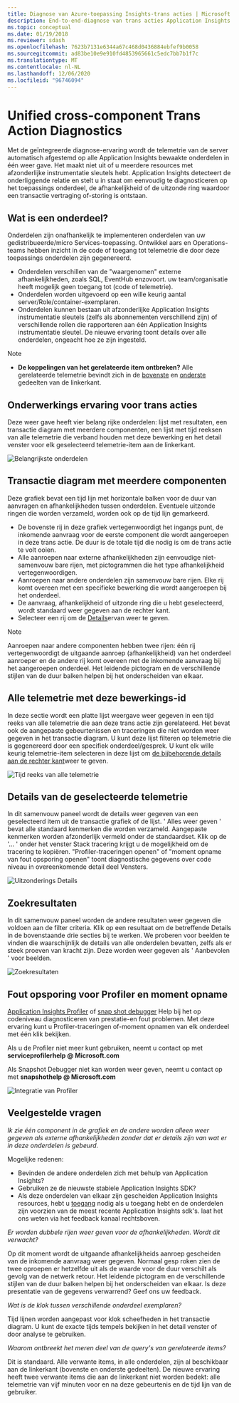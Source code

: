 ```yaml
---
title: Diagnose van Azure-toepassing Insights-trans acties | Microsoft Docs
description: End-to-end-diagnose van trans acties Application Insights
ms.topic: conceptual
ms.date: 01/19/2018
ms.reviewer: sdash
ms.openlocfilehash: 7623b7131e6344a67c468d0436884ebfef9b0058
ms.sourcegitcommit: ad83be10e9e910fd4853965661c5edc7bb7b1f7c
ms.translationtype: MT
ms.contentlocale: nl-NL
ms.lasthandoff: 12/06/2020
ms.locfileid: "96746094"
---
```

# <a name="unified-cross-component-transaction-diagnostics"></a>Unified cross-component Trans Action Diagnostics

Met de geïntegreerde diagnose-ervaring wordt de telemetrie van de server automatisch afgestemd op alle Application Insights bewaakte onderdelen in één weer gave. Het maakt niet uit of u meerdere resources met afzonderlijke instrumentatie sleutels hebt. Application Insights detecteert de onderliggende relatie en stelt u in staat om eenvoudig te diagnosticeren op het toepassings onderdeel, de afhankelijkheid of de uitzonde ring waardoor een transactie vertraging of-storing is ontstaan.

## <a name="what-is-a-component"></a>Wat is een onderdeel?

Onderdelen zijn onafhankelijk te implementeren onderdelen van uw gedistribueerde/micro Services-toepassing. Ontwikkel aars en Operations-teams hebben inzicht in de code of toegang tot telemetrie die door deze toepassings onderdelen zijn gegenereerd.

* Onderdelen verschillen van de "waargenomen" externe afhankelijkheden, zoals SQL, EventHub enzovoort. uw team/organisatie heeft mogelijk geen toegang tot (code of telemetrie).
* Onderdelen worden uitgevoerd op een wille keurig aantal server/Role/container-exemplaren.
* Onderdelen kunnen bestaan uit afzonderlijke Application Insights instrumentatie sleutels (zelfs als abonnementen verschillend zijn) of verschillende rollen die rapporteren aan één Application Insights instrumentatie sleutel. De nieuwe ervaring toont details over alle onderdelen, ongeacht hoe ze zijn ingesteld.

> [!NOTE]
> * **De koppelingen van het gerelateerde item ontbreken?** Alle gerelateerde telemetrie bevindt zich in de [bovenste](#cross-component-transaction-chart) en [onderste](#all-telemetry-with-this-operation-id) gedeelten van de linkerkant. 

## <a name="transaction-diagnostics-experience"></a>Onderwerkings ervaring voor trans acties
Deze weer gave heeft vier belang rijke onderdelen: lijst met resultaten, een transactie diagram met meerdere componenten, een lijst met tijd reeksen van alle telemetrie die verband houden met deze bewerking en het detail venster voor elk geselecteerd telemetrie-item aan de linkerkant.

![Belangrijkste onderdelen](media/transaction-diagnostics/4partsCrossComponent.png)

## <a name="cross-component-transaction-chart"></a>Transactie diagram met meerdere componenten

Deze grafiek bevat een tijd lijn met horizontale balken voor de duur van aanvragen en afhankelijkheden tussen onderdelen. Eventuele uitzonde ringen die worden verzameld, worden ook op de tijd lijn gemarkeerd.

* De bovenste rij in deze grafiek vertegenwoordigt het ingangs punt, de inkomende aanvraag voor de eerste component die wordt aangeroepen in deze trans actie. De duur is de totale tijd die nodig is om de trans actie te volt ooien.
* Alle aanroepen naar externe afhankelijkheden zijn eenvoudige niet-samenvouw bare rijen, met pictogrammen die het type afhankelijkheid vertegenwoordigen.
* Aanroepen naar andere onderdelen zijn samenvouw bare rijen. Elke rij komt overeen met een specifieke bewerking die wordt aangeroepen bij het onderdeel.
* De aanvraag, afhankelijkheid of uitzonde ring die u hebt geselecteerd, wordt standaard weer gegeven aan de rechter kant.
* Selecteer een rij om de [Details](#details-of-the-selected-telemetry)ervan weer te geven. 

> [!NOTE]
> Aanroepen naar andere componenten hebben twee rijen: één rij vertegenwoordigt de uitgaande aanroep (afhankelijkheid) van het onderdeel aanroeper en de andere rij komt overeen met de inkomende aanvraag bij het aangeroepen onderdeel. Het leidende pictogram en de verschillende stijlen van de duur balken helpen bij het onderscheiden van elkaar.

## <a name="all-telemetry-with-this-operation-id"></a>Alle telemetrie met deze bewerkings-id

In deze sectie wordt een platte lijst weergave weer gegeven in een tijd reeks van alle telemetrie die aan deze trans actie zijn gerelateerd. Het bevat ook de aangepaste gebeurtenissen en traceringen die niet worden weer gegeven in het transactie diagram. U kunt deze lijst filteren op telemetrie die is gegenereerd door een specifiek onderdeel/gesprek. U kunt elk wille keurig telemetrie-item selecteren in deze lijst om [de bijbehorende details aan de rechter kant](#details-of-the-selected-telemetry)weer te geven.

![Tijd reeks van alle telemetrie](media/transaction-diagnostics/allTelemetryDrawerOpened.png)

## <a name="details-of-the-selected-telemetry"></a>Details van de geselecteerde telemetrie

In dit samenvouw paneel wordt de details weer gegeven van een geselecteerd item uit de transactie grafiek of de lijst. ' Alles weer geven ' bevat alle standaard kenmerken die worden verzameld. Aangepaste kenmerken worden afzonderlijk vermeld onder de standaardset. Klik op de '... ' onder het venster Stack tracering krijgt u de mogelijkheid om de tracering te kopiëren. "Profiler-traceringen openen" of "moment opname van fout opsporing openen" toont diagnostische gegevens over code niveau in overeenkomende detail deel Vensters.

![Uitzonderings Details](media/transaction-diagnostics/exceptiondetail.png)

## <a name="search-results"></a>Zoekresultaten

In dit samenvouw paneel worden de andere resultaten weer gegeven die voldoen aan de filter criteria. Klik op een resultaat om de betreffende Details in de bovenstaande drie secties bij te werken. We proberen voor beelden te vinden die waarschijnlijk de details van alle onderdelen bevatten, zelfs als er steek proeven van kracht zijn. Deze worden weer gegeven als ' Aanbevolen ' voor beelden.

![Zoekresultaten](media/transaction-diagnostics/searchResults.png)

## <a name="profiler-and-snapshot-debugger"></a>Fout opsporing voor Profiler en moment opname

[Application Insights Profiler](./profiler.md) of [snap shot debugger](snapshot-debugger.md) Help bij het op codeniveau diagnosticeren van prestatie-en fout problemen. Met deze ervaring kunt u Profiler-traceringen of-moment opnamen van elk onderdeel met één klik bekijken.

Als u de Profiler niet meer kunt gebruiken, neemt u contact op met **serviceprofilerhelp \@ Microsoft.com**

Als Snapshot Debugger niet kan worden weer geven, neemt u contact op met **snapshothelp \@ Microsoft.com**

![Integratie van Profiler](media/transaction-diagnostics/profilerTraces.png)

## <a name="faq"></a>Veelgestelde vragen

*Ik zie één component in de grafiek en de andere worden alleen weer gegeven als externe afhankelijkheden zonder dat er details zijn van wat er in deze onderdelen is gebeurd.*

Mogelijke redenen:

* Bevinden de andere onderdelen zich met behulp van Application Insights?
* Gebruiken ze de nieuwste stabiele Application Insights SDK?
* Als deze onderdelen van elkaar zijn gescheiden Application Insights resources, hebt u [toegang](resources-roles-access-control.md) nodig als u toegang hebt en de onderdelen zijn voorzien van de meest recente Application Insights sdk's. laat het ons weten via het feedback kanaal rechtsboven.

*Er worden dubbele rijen weer geven voor de afhankelijkheden. Wordt dit verwacht?*

Op dit moment wordt de uitgaande afhankelijkheids aanroep gescheiden van de inkomende aanvraag weer gegeven. Normaal gesp roken zien de twee oproepen er hetzelfde uit als de waarde voor de duur verschilt als gevolg van de netwerk retour. Het leidende pictogram en de verschillende stijlen van de duur balken helpen bij het onderscheiden van elkaar. Is deze presentatie van de gegevens verwarrend? Geef ons uw feedback.

*Wat is de klok tussen verschillende onderdeel exemplaren?*

Tijd lijnen worden aangepast voor klok scheefheden in het transactie diagram. U kunt de exacte tijds tempels bekijken in het detail venster of door analyse te gebruiken.

*Waarom ontbreekt het meren deel van de query's van gerelateerde items?*

Dit is standaard. Alle verwante items, in alle onderdelen, zijn al beschikbaar aan de linkerkant (bovenste en onderste gedeelten). De nieuwe ervaring heeft twee verwante items die aan de linkerkant niet worden bedekt: alle telemetrie van vijf minuten voor en na deze gebeurtenis en de tijd lijn van de gebruiker.

